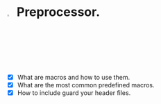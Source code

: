 # <a> <img src="https://upload.wikimedia.org/wikipedia/commons/thumb/1/18/C_Programming_Language.svg/1200px-C_Programming_Language.svg.png" alt="C logo" width=3% heigth=3% ></img></a> Preprocessor.

- [x] What are macros and how to use them.
- [x] What are the most common predefined macros.
- [x] How to include guard your header files.
